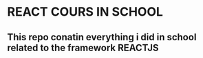 # REACT COURS IN SCHOOL

## This repo conatin everything i did in school related to the framework REACTJS
